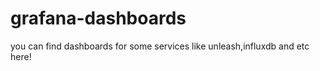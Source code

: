 # grafana-dashboards
you can find  dashboards for some services like unleash,influxdb and etc here!
